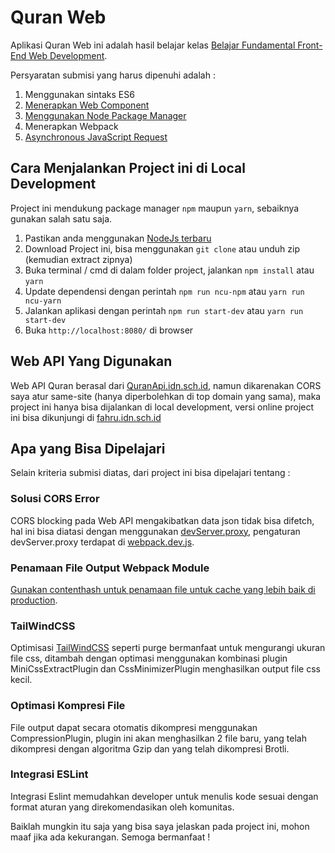 # Quran Web

Aplikasi Quran Web ini adalah hasil belajar kelas [Belajar Fundamental Front-End Web Development](https://www.dicoding.com/academies/163).

Persyaratan submisi yang harus dipenuhi adalah :

  1. Menggunakan sintaks ES6
  2. [Menerapkan Web Component](../tree/master/src/scripts/components)
  3. [Menggunakan Node Package Manager](../blob/master/package.json)
  4. Menerapkan Webpack
  5. [Asynchronous JavaScript Request](../blob/master/src/views/index.js)

## Cara Menjalankan Project ini di Local Development

Project ini mendukung package manager `npm` maupun `yarn`, sebaiknya gunakan salah satu saja.

  1. Pastikan anda menggunakan [NodeJs terbaru](https://nodejs.org/en/download/)
  2. Download Project ini, bisa menggunakan `git clone` atau unduh zip (kemudian extract zipnya)
  3. Buka terminal / cmd di dalam folder project, jalankan `npm install` atau `yarn`
  4. Update dependensi dengan perintah `npm run ncu-npm` atau `yarn run ncu-yarn`
  5. Jalankan aplikasi dengan perintah `npm run start-dev` atau `yarn run start-dev`
  6. Buka `http://localhost:8080/` di browser

## Web API Yang Digunakan

Web API Quran berasal dari [QuranApi.idn.sch.id](https://quranapi.idn.sch.id/), namun dikarenakan CORS saya atur same-site (hanya diperbolehkan di top domain yang sama), maka project ini hanya bisa dijalankan di local development, versi online project ini bisa dikunjungi di [fahru.idn.sch.id](https://fahru.idn.sch.id/)

## Apa yang Bisa Dipelajari

Selain kriteria submisi diatas, dari project ini bisa dipelajari tentang :

### Solusi CORS Error

CORS blocking pada Web API mengakibatkan data json tidak bisa difetch, hal ini bisa diatasi dengan menggunakan [devServer.proxy](https://webpack.js.org/configuration/dev-server/#devserverproxy), pengaturan devServer.proxy terdapat di [webpack.dev.js](../blob/master/webpack.dev.js).

### Penamaan File Output Webpack Module

[Gunakan contenthash untuk penamaan file untuk cache yang lebih baik di production](https://github.com/webpack/webpack.js.org/issues/2096).

### TailWindCSS

Optimisasi [TailWindCSS](https://tailwindcss.com/) seperti purge bermanfaat untuk mengurangi ukuran file css, ditambah dengan optimasi menggunakan kombinasi plugin MiniCssExtractPlugin dan CssMinimizerPlugin menghasilkan output file css kecil.

### Optimasi Kompresi File

File output dapat secara otomatis dikompresi menggunakan CompressionPlugin, plugin ini akan menghasilkan 2 file baru, yang telah dikompresi dengan algoritma Gzip dan yang telah dikompresi Brotli.

### Integrasi ESLint

Integrasi Eslint memudahkan developer untuk menulis kode sesuai dengan format aturan yang direkomendasikan oleh komunitas.

Baiklah mungkin itu saja yang bisa saya jelaskan pada project ini, mohon maaf jika ada kekurangan. Semoga bermanfaat !

